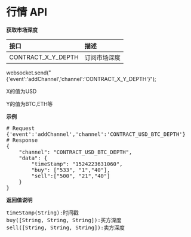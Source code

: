 # 行情 API #
**获取市场深度**

| 接口        	            |  描述         
|:------------------------- |:-------------
| CONTRACT_X_Y_DEPTH  | 订阅市场深度
websocket.send("{'event':'addChannel','channel':'CONTRACT_X_Y_DEPTH'}");

X的值为USD

Y的值为BTC,ETH等

**示例**
<pre>
# Request
{'event':'addChannel','channel':'CONTRACT_USD_BTC_DEPTH'}
# Response				
{
	"channel": "CONTRACT_USD_BTC_DEPTH",
	"data": {
		"timeStamp": "1524223631060",
		"buy": ["533", "1","40"],
		"sell":["500", "21","40"]
	}
}
</pre>

**返回值说明**
<pre>
timeStamp(String):时间戳
buy([String, String, String]):买方深度
sell([String, String, String]):卖方深度
</pre>
